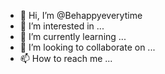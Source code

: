 - 👋 Hi, I’m @Behappyeverytime
- 👀 I’m interested in ...
- 🌱 I’m currently learning ...
- 💞️ I’m looking to collaborate on ...
- 📫 How to reach me ...

<!---
Behappyeverytime/Behappyeverytime is a ✨ special ✨ repository because its `README.md` (this file) appears on your GitHub profile.
You can click the Preview link to take a look at your changes.
--->
